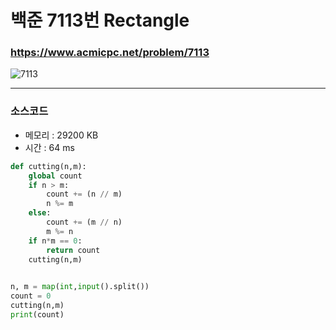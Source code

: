 백준 7113번 Rectangle
===========================

### <https://www.acmicpc.net/problem/7113>
![7113](https://user-images.githubusercontent.com/83554018/148671676-09feadd6-35ad-4d32-997c-3b6e4e8c78d4.png)

<hr>

### 소스코드
+ 메모리 : 29200 KB
+ 시간 : 64 ms
```python
def cutting(n,m):
    global count
    if n > m: 
        count += (n // m)
        n %= m
    else: 
        count += (m // n)
        m %= n
    if n*m == 0:
        return count
    cutting(n,m)
    

n, m = map(int,input().split())
count = 0
cutting(n,m)
print(count)
```
